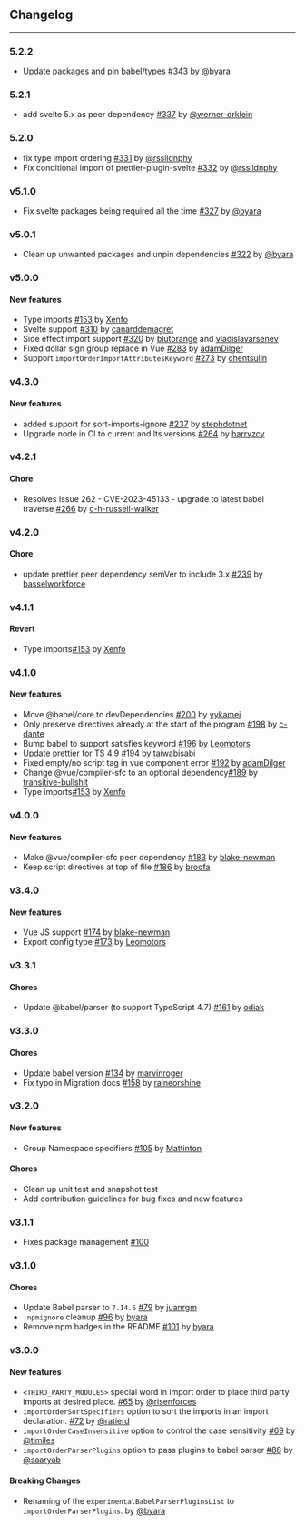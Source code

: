## Changelog

---

### 5.2.2

- Update packages and pin babel/types [#343](https://github.com/trivago/prettier-plugin-sort-imports/pull/343) by [@byara](https://github.com/byara)

### 5.2.1

- add svelte 5.x as peer dependency [#337](https://github.com/trivago/prettier-plugin-sort-imports/pull/337) by [@werner-drklein](https://github.com/werner-drklein)

### 5.2.0

- fix type import ordering [#331](https://github.com/trivago/prettier-plugin-sort-imports/pull/331) by [@rsslldnphy](https://github.com/rsslldnphy)
- Fix conditional import of prettier-plugin-svelte [#332](https://github.com/trivago/prettier-plugin-sort-imports/pull/332) by [@rsslldnphy](https://github.com/rsslldnphy)

### v5.1.0

- Fix svelte packages being required all the time [#327](https://github.com/trivago/prettier-plugin-sort-imports/pull/327) by [@byara](https://github.com/byara)

### v5.0.1

- Clean up unwanted packages and unpin dependencies [#322](https://github.com/trivago/prettier-plugin-sort-imports/pull/322) by [@byara](https://github.com/byara)

### v5.0.0

#### New features

- Type imports [#153](https://github.com/trivago/prettier-plugin-sort-imports/pull/153) by [Xenfo](https://github.com/broofa)
- Svelte support [#310](https://github.com/trivago/prettier-plugin-sort-imports/pull/310) by [canarddemagret](https://github.com/canarddemagret)
- Side effect import support [#320](https://github.com/trivago/prettier-plugin-sort-imports/pull/320) by [blutorange](https://github.com/blutorange) and [vladislavarsenev](https://github.com/vladislavarsenev)
- Fixed dollar sign group replace in Vue [#283](https://github.com/trivago/prettier-plugin-sort-imports/pull/283) by [adamDilger](https://github.com/adamDilger)
- Support `importOrderImportAttributesKeyword` [#273](https://github.com/trivago/prettier-plugin-sort-imports/pull/273) by [chentsulin](https://github.com/chentsulin)

### v4.3.0

#### New features

- added support for sort-imports-ignore [#237](https://github.com/trivago/prettier-plugin-sort-imports/pull/237) by [stephdotnet](https://github.com/stephdotnet)
- Upgrade node in CI to current and lts versions [#264](https://github.com/trivago/prettier-plugin-sort-imports/pull/264) by [harryzcy](https://github.com/harryzcy)

### v4.2.1

#### Chore

- Resolves Issue 262 - CVE-2023-45133 - upgrade to latest babel traverse [#266](https://github.com/trivago/prettier-plugin-sort-imports/pull/266) by [c-h-russell-walker](https://github.com/c-h-russell-walker)

### v4.2.0

#### Chore

- update prettier peer dependency semVer to include 3.x [#239](https://github.com/trivago/prettier-plugin-sort-imports/pull/239) by [basselworkforce](https://github.com/basselworkforce)

### v4.1.1

#### Revert

- Type imports[#153](https://github.com/trivago/prettier-plugin-sort-imports/pull/153) by [Xenfo](https://github.com/broofa)

### v4.1.0

#### New features

- Move @babel/core to devDependencies [#200](https://github.com/trivago/prettier-plugin-sort-imports/pull/200) by [yykamei](https://github.com/yykamei)
- Only preserve directives already at the start of the program [#198](https://github.com/trivago/prettier-plugin-sort-imports/pull/198) by [c-dante](https://github.com/c-dante)
- Bump babel to support satisfies keyword [#196](https://github.com/trivago/prettier-plugin-sort-imports/pull/196) by [Leomotors](https://github.com/Leomotors)
- Update prettier for TS 4.9 [#194](https://github.com/trivago/prettier-plugin-sort-imports/pull/194) by [taiwabisabi](https://github.com/taiwabisabi)
- Fixed empty/no script tag in vue component error [#192](https://github.com/trivago/prettier-plugin-sort-imports/pull/192) by [adamDilger](https://github.com/adamDilger)
- Change @vue/compiler-sfc to an optional dependency[#189](https://github.com/trivago/prettier-plugin-sort-imports/pull/189) by [transitive-bullshit](https://github.com/transitive-bullshit)
- Type imports[#153](https://github.com/trivago/prettier-plugin-sort-imports/pull/153) by [Xenfo](https://github.com/broofa)

### v4.0.0

#### New features

- Make @vue/compiler-sfc peer dependency [#183](https://github.com/trivago/prettier-plugin-sort-imports/pull/183) by [blake-newman](https://github.com/blake-newman)
- Keep script directives at top of file [#186](https://github.com/trivago/prettier-plugin-sort-imports/pull/186) by [broofa](https://github.com/broofa)

### v3.4.0

#### New features

- Vue JS support [#174](https://github.com/trivago/prettier-plugin-sort-imports/pull/174) by [blake-newman](https://github.com/blake-newman)
- Export config type [#173](https://github.com/trivago/prettier-plugin-sort-imports/pull/173) by [Leomotors](https://github.com/Leomotors)

### v3.3.1

#### Chores

- Update @babel/parser (to support TypeScript 4.7) [#161](https://github.com/trivago/prettier-plugin-sort-imports/pull/161) by [odiak](https://github.com/odiak)

### v3.3.0

#### Chores

- Update babel version [#134](https://github.com/trivago/prettier-plugin-sort-imports/pull/147) by [marvinroger](https://github.com/marvinroger)
- Fix typo in Migration docs [#158](https://github.com/trivago/prettier-plugin-sort-imports/pull/158) by [raineorshine](https://github.com/raineorshine)

### v3.2.0

#### New features

- Group Namespace specifiers [#105](https://github.com/trivago/prettier-plugin-sort-imports/pull/105) by [Mattinton](https://github.com/Mattinton)

#### Chores

- Clean up unit test and snapshot test
- Add contribution guidelines for bug fixes and new features

### v3.1.1

- Fixes package management [#100](https://github.com/trivago/prettier-plugin-sort-imports/issues/100)

### v3.1.0

#### Chores

- Update Babel parser to `7.14.6` [#79](https://github.com/trivago/prettier-plugin-sort-imports/pull/79) by [juanrgm](https://github.com/juanrgm)
- `.npmignore` cleanup [#96](https://github.com/trivago/prettier-plugin-sort-imports/issues/96) by [byara](https://github.com/byara)
- Remove npm badges in the README [#101](https://github.com/trivago/prettier-plugin-sort-imports/issues/101) by [byara](https://github.com/byara)

### v3.0.0

#### New features

- `<THIRD_PARTY_MODULES>` special word in import order to place third
  party imports at desired place. [#65](https://github.com/trivago/prettier-plugin-sort-imports/pull/65) by [@risenforces](https://github.com/risenforces)
- `importOrderSortSpecifiers` option to sort the imports in an import declaration. [#72](https://github.com/trivago/prettier-plugin-sort-imports/pull/72) by [@ratierd](https://github.com/ratierd)
- `importOrderCaseInsensitive` option to control the case sensitivity [#69](https://github.com/trivago/prettier-plugin-sort-imports/pull/79) by [@timiles](https://github.com/timiles)
- `importOrderParserPlugins` option to pass plugins to babel parser [#88](https://github.com/trivago/prettier-plugin-sort-imports/pull/88) by [@saaryab](https://github.com/saaryab)

#### Breaking Changes

- Renaming of the `experimentalBabelParserPluginsList` to `importOrderParserPlugins`. by [@byara](https://github.com/byara)
